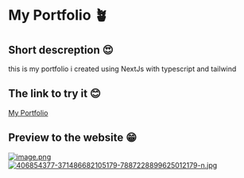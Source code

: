 # My Portfolio 🪴
## Short descreption 😍
this is my portfolio i created using NextJs with typescript and tailwind
## The link to try it 😊
[My Portfolio](https://younes-khx.vercel.app/)
## Preview to the website 😁
[![image.png](https://i.postimg.cc/SsYDhwgm/image.png)](https://postimg.cc/hzg983FY)
[![406854377-371486682105179-7887228899625012179-n.jpg](https://i.postimg.cc/Rh9b0Rs3/406854377-371486682105179-7887228899625012179-n.jpg)](https://postimg.cc/BLYCYxGs)
